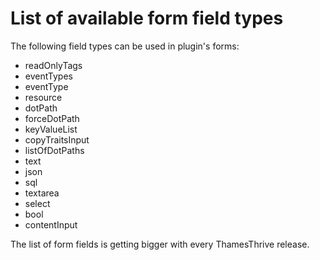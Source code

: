 # List of available form field types 

The following field types can be used in plugin's forms:

* readOnlyTags
* eventTypes
* eventType
* resource
* dotPath
* forceDotPath
* keyValueList
* copyTraitsInput
* listOfDotPaths
* text
* json
* sql         
* textarea      
* select
* bool          
* contentInput

The list of form fields is getting bigger with every ThamesThrive release.
